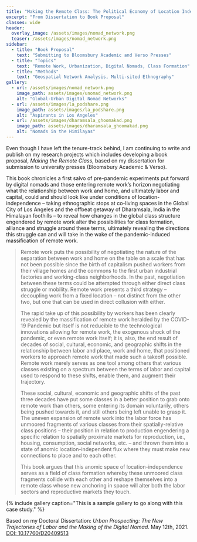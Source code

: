 ```yaml
---
title: "Making the Remote Class: The Political Economy of Location Independence"
excerpt: "From Dissertation to Book Proposal"
classes: wide
header:
  overlay_image: /assets/images/nomad_network.png
  teaser: /assets/images/nomad_network.png
sidebar:
  - title: "Book Proposal"
    text: "Submitting to Bloomsbury Academic and Verso Presses"
  - title: "Topics"
    text: "Remote Work, Urbanization, Digital Nomads, Class Formation"
  - title: "Methods"
    text: "Geospatial Network Analysis, Multi-sited Ethnography"
gallery:
  - url: /assets/images/nomad_network.png
    image_path: assets/images/unomad_network.png
    alt: "Global-Urban Digital Nomad Networks"
  - url: /assets/images/la_podshare.png
    image_path: assets/images/la_podshare.png
    alt: "Aspirants in Los Angeles"
  - url: /assets/images/dharamsala_ghoomakad.png
    image_path: assets/images/dharamsala_ghoomakad.png
    alt: "Nomads in the Himilayas"
---
```

Even though I have left the tenure-track behind, I am continuing to write and publish on my research projects which includes developing a book proposal, *Making the Remote Class*,  based on my dissertation for submission to university presses (Bloomsbury Academic & Verso).

This book chronicles a first salvo of pre-pandemic experiments put forward by digital nomads and those entering remote work’s horizon negotiating what the relationship between work and home, and ultimately labor and capital, could and should look like under conditions of location-independence – taking ethnographic stops at co-living spaces in the Global City of Los Angeles and the offbeat getaway of Dharamsala, India in the Himalayan foothills –  to reveal how changes in the global class structure engendered by remote work alter the possibilities for class formation, alliance and struggle around these terms, ultimately revealing the directions this struggle can and will take in the wake of the pandemic-induced massification of remote work.

> Remote work puts the possibility of negotiating the nature of the separation between work and home on the table on a scale that has not been possible since the birth of capitalism pushed workers from their village homes and the commons to the first urban industrial factories and working-class neighborhoods. In the past, negotiation between these terms could be attempted through either direct class struggle or mobility. Remote work presents a third strategy – decoupling work from a fixed location – not distinct from the other two, but one that can be used in direct collusion with either.
> 
> The rapid take up of this possibility by workers has been clearly revealed by the massification of remote work heralded by the COVID-19 Pandemic but itself is not reducible to the technological innovations allowing for remote work, the exogenous shock of the pandemic, or even remote work itself; it is, also, the end result of decades of social, cultural, economic, and geographic shifts in the relationship between labor and place, work and home, that positioned workers to approach remote work that made such a takeoff possible. Remote work merely serves as one tool among others that various classes existing on a spectrum between the terms of labor and capital used to respond to these shifts, enable them, and augment their trajectory.
>
> These social, cultural, economic and geographic shifts of the past three decades have put some classes in a better position to grab onto remote work than others, some entering its domain voluntarily, others being pushed towards it, and still others being left unable to grasp it. The uneven expansion of remote work into the labor force has unmoored fragments of various classes from their spatially-relative class positions – their position in relation to production engendering a specific relation to spatially proximate markets for reproduction, i.e., housing, consumption, social networks, etc. – and thrown them into a state of anomic location-independent flux where they must make new connections to place and to each other.
>
> This book argues that this anomic space of location-independence serves as a field of class formation whereby these unmoored class fragments collide with each other and reshape themselves into a remote class whose new anchoring in space will alter both the labor sectors and reproductive markets they touch. 

{% include gallery caption="This is a sample gallery to go along with this case study." %}

Based on my Doctoral Dissertation: *Urban Prospecting: The New Trajectories of Labor and the Making of the Digital Nomad*. May 12th, 2021. [DOI: 10.17760/D20409513](https://doi.org/10.1007/s11482-022-10051-1)
